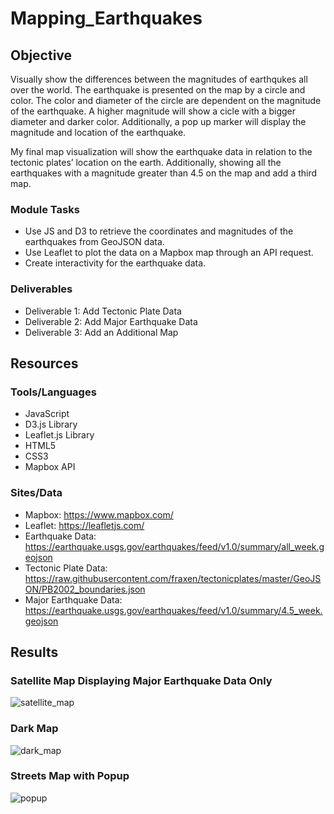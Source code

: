 # Mapping_Earthquakes

## Objective 
Visually show the differences between the magnitudes of earthqukes all over the world.  The earthquake is presented on the map by a circle and color.  The color and diameter of the circle are dependent on the magnitude of the earthquake.  A higher magnitude will show a cicle with a bigger diameter and darker color.  Additionally, a pop up marker will display the magnitude and location of the earthquake.

My final map visualization will show the earthquake data in relation to the tectonic plates’ location on the earth.  Additionally, showing all the earthquakes with a magnitude greater than 4.5 on the map and add a third map.

### Module Tasks
- Use JS and D3 to retrieve the coordinates and magnitudes of the earthquakes from GeoJSON data.
- Use Leaflet to plot the data on a Mapbox map through an API request.
- Create interactivity for the earthquake data.

### Deliverables
- Deliverable 1: Add Tectonic Plate Data
- Deliverable 2: Add Major Earthquake Data
- Deliverable 3: Add an Additional Map

## Resources

### Tools/Languages
- JavaScript
- D3.js Library
- Leaflet.js Library
- HTML5
- CSS3
- Mapbox API

### Sites/Data
- Mapbox: https://www.mapbox.com/
- Leaflet: https://leafletjs.com/
- Earthquake Data: https://earthquake.usgs.gov/earthquakes/feed/v1.0/summary/all_week.geojson
- Tectonic Plate Data: https://raw.githubusercontent.com/fraxen/tectonicplates/master/GeoJSON/PB2002_boundaries.json
- Major Earthquake Data: https://earthquake.usgs.gov/earthquakes/feed/v1.0/summary/4.5_week.geojson

## Results

### Satellite Map Displaying Major Earthquake Data Only

![satellite_map](https://user-images.githubusercontent.com/33010018/159145561-c0604cf3-9e7b-4c53-b8da-2ecfc3671800.png)

### Dark Map 

![dark_map](https://user-images.githubusercontent.com/33010018/159145536-1e9abb78-a934-4224-8512-c58eb1806f63.png)

### Streets Map with Popup

![popup](https://user-images.githubusercontent.com/33010018/159145549-c12c0a55-08ee-40dc-b54c-d8a4a3c92345.png)

